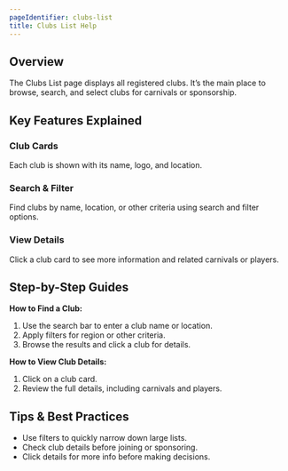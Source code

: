 ```yaml
---
pageIdentifier: clubs-list
title: Clubs List Help
---
```


## Overview
The Clubs List page displays all registered clubs. It’s the main place to browse, search, and select clubs for carnivals or sponsorship.

## Key Features Explained
### Club Cards
Each club is shown with its name, logo, and location.

### Search & Filter
Find clubs by name, location, or other criteria using search and filter options.

### View Details
Click a club card to see more information and related carnivals or players.

## Step-by-Step Guides
**How to Find a Club:**
1. Use the search bar to enter a club name or location.
2. Apply filters for region or other criteria.
3. Browse the results and click a club for details.

**How to View Club Details:**
1. Click on a club card.
2. Review the full details, including carnivals and players.

## Tips & Best Practices
- Use filters to quickly narrow down large lists.
- Check club details before joining or sponsoring.
- Click details for more info before making decisions.
